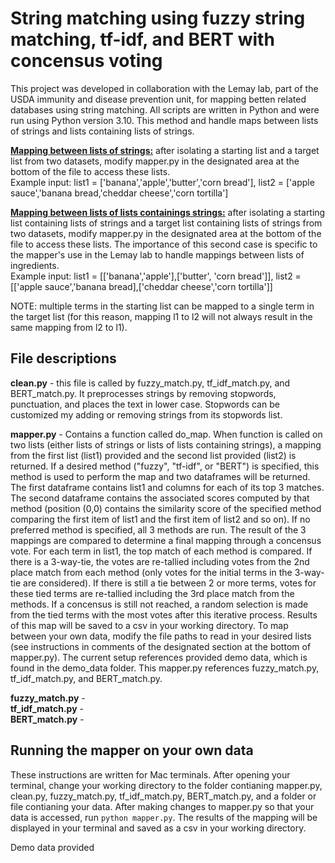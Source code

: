 # String matching using fuzzy string matching, tf-idf, and BERT with concensus voting
This project was developed in collaboration with the Lemay lab, part of the USDA immunity and disease prevention unit, for mapping betten related databases using string matching. All scripts are written in Python and were run using Python version 3.10.
This method and handle maps between lists of strings and lists containing lists of strings.</br>

<ins>**Mapping between lists of strings:**</ins> after isolating a starting list and a target list from two datasets, modify mapper.py in the designated area at the bottom of the file to access these lists.</br>
Example input: list1 = ['banana','apple','butter','corn bread'], list2 = ['apple sauce','banana bread,'cheddar cheese','corn tortilla']</br>

<ins>**Mapping between lists of lists containings strings:**</ins> after isolating a starting list containing lists of strings and a target list containing lists of strings from two datasets, modify mapper.py in the designated area at the bottom of the file to access these lists. 
The importance of this second case is specific to the mapper's use in the Lemay lab to handle mappings between lists of ingredients.</br>
Example input: list1 = [['banana','apple'],['butter', 'corn bread']], list2 = [['apple sauce','banana bread],['cheddar cheese','corn tortilla']]</br>

NOTE: multiple terms in the starting list can be mapped to a single term in the target list (for this reason, mapping l1 to l2 will not always result in the same mapping from l2 to l1).
## File descriptions
**clean.py** - this file is called by fuzzy_match.py, tf_idf_match.py, and BERT_match.py. It preprocesses strings by removing stopwords, punctuation, and places the text in lower case. Stopwords can be customized my adding or removing strings from its stopwords list.</br>

**mapper.py** - Contains a function called do_map. When function is called on two lists (either lists of strings or lists of lists containing strings), a mapping from the first list (list1) provided and the second list provided (list2) is returned. If a desired method ("fuzzy", "tf-idf", or "BERT") is specified, this method is used to perform the map and two dataframes will be returned. The first dataframe contains list1 and columns for each of its top 3 matches. The second dataframe contains the associated scores computed by that method (position (0,0) contains the similarity score of the specified method comparing the first item of list1 and the first item of list2 and so on). If no preferred method is specified, all 3 methods are run. The result of the 3 mappings are compared to determine a final mapping through a concensus vote. For each term in list1, the top match of each method is compared. If there is a 3-way-tie, the votes are re-tallied including votes from the 2nd place match from each method (only votes for the initial terms in the 3-way-tie are considered). If there is still a tie between 2 or more terms, votes for these tied terms are re-tallied including the 3rd place match from the methods. If a concensus is still not reached, a random selection is made from the tied terms with the most votes after this iterative process. Results of this map will be saved to a csv in your working directory. To map between your own data, modify the file paths to read in your desired lists (see instructions in comments of the designated section at the bottom of mapper.py). The current setup references provided demo data, which is found in the demo_data folder. This mapper.py references fuzzy_match.py, tf_idf_match.py, and BERT_match.py.</br>

**fuzzy_match.py** - </br>
**tf_idf_match.py** - </br>
**BERT_match.py** - </br>


## Running the mapper on your own data
These instructions are written for Mac terminals. After opening your terminal, change your working directory to the folder contianing mapper.py, clean.py, fuzzy_match.py, tf_idf_match.py, BERT_match.py, and a folder or file contianing your data. After making changes to mapper.py so that your data is accessed, run ```python mapper.py```. The results of the mapping will be displayed in your terminal and saved as a csv in your working directory.


Demo data provided
